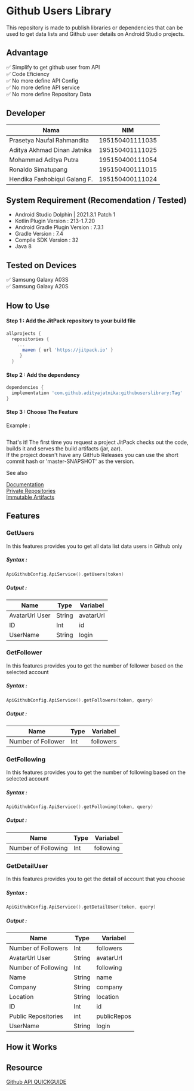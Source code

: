 # Github Users Library
This repository is made to publish libraries or dependencies that can be used to get data lists and Github user details on Android Studio projects.

## Advantage
✅ Simplify to get github user from API   
✅ Code Eficiency   
✅ No more define API Config    
✅ No more define API service   
✅ No more define Repository Data   

## Developer 
| Nama | NIM |
| --- | --- |
| Prasetya Naufal Rahmandita | 195150401111035 |
| Aditya Akhmad Dinan Jatnika | 195150401111025 |
| Mohammad Aditya Putra | 195150400111054 |
| Ronaldo Simatupang | 195150400111015 |
| Hendika Fashobiqul Galang F. | 195150400111024 |

## System Requirement (Recomendation / Tested)
- Android Studio Dolphin | 2021.3.1 Patch 1
- Kotlin Plugin Version : 213-1.7.20
- Android Gradle Plugin Version : 7.3.1
- Gradle Version : 7.4
- Compile SDK Version : 32 
- Java 8

## Tested on Devices
✅ Samsung Galaxy A03S   
✅ Samsung Galaxy A20S

## How to Use
#### Step 1 : Add the JitPack repository to your build file

```gradle
allprojects {
  repositories {
    ...
      maven { url 'https://jitpack.io' }
     }
  }    
```

#### Step 2 : Add the dependency
```gradle
dependencies {
  implementation 'com.github.adityajatnika:githubuserslibrary:Tag'
}
```

#### Step 3 : Choose The Feature
Example :
```

```
  
That's it! The first time you request a project JitPack checks out the code, builds it and serves the build artifacts (jar, aar).   
If the project doesn't have any GitHub Releases you can use the short commit hash or 'master-SNAPSHOT' as the version.

See also

[Documentation](https://docs.jitpack.io/)  
[Private Repositories](https://jitpack.io/private#auth)   
[Immutable Artifacts](https://docs.jitpack.io/#immutable-artifacts)   

## Features
### GetUsers
In this features provides you to get all data list data users in Github only
##### Syntax :
```kotlin
ApiGithubConfig.ApiService().getUsers(token)
```
##### Output :
| Name | Type | Variabel |
| --- | --- | --- |
| AvatarUrl User | String | avatarUrl |
| ID | Int | id |
| UserName | String | login |
### GetFollower
In this features provides you to get the number of follower based on the selected account
##### Syntax :
```kotlin
ApiGithubConfig.ApiService().getFollowers(token, query)
```
##### Output :
| Name | Type | Variabel |
| --- | --- | --- |
| Number of Follower | Int | followers |
### GetFollowing
In this features provides you to get the number of following based on the selected account 
##### Syntax :
```kotlin
ApiGithubConfig.ApiService().getFollowing(token, query)
```
##### Output :
| Name | Type | Variabel |
| --- | --- | --- |
| Number of Following | Int | following |
### GetDetailUser
In this features provides you to get the detail of account that you choose 
##### Syntax :
```kotlin
ApiGithubConfig.ApiService().getDetailUser(token, query)
```
##### Output :
| Name | Type | Variabel |
| --- | --- | --- |
| Number of Followers | Int | followers |
| AvatarUrl User | String | avatarUrl |
| Number of Following | Int | following |
| Name | String | name |
| Company | String | company |
| Location | String | location |
| ID | Int | id |
| Public Repositories | int | publicRepos |
| UserName | String | login |
## How it Works
## Resource
[Github API QUICKGUIDE](https://docs.github.com/en/get-started)
